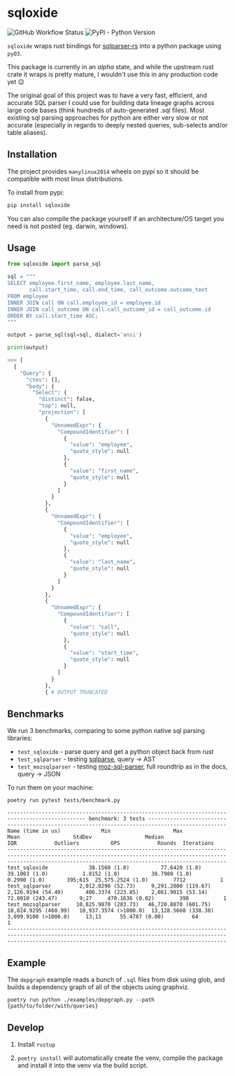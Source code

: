 # sqloxide

![GitHub Workflow Status](https://img.shields.io/github/workflow/status/wseaton/sqloxide/CI) ![PyPI - Python Version](https://img.shields.io/pypi/pyversions/sqloxide)

`sqloxide` wraps rust bindings for [sqlparser-rs](https://github.com/ballista-compute/sqlparser-rs) into a python package using `pyO3`.

This package is currently in an *alpha* state, and while the upstream rust crate it wraps is pretty mature, I wouldn't use this in any production code yet 😉

The original goal of this project was to have a very fast, efficient, and accurate SQL parser I could use for building data lineage graphs across large code bases (think hundreds of auto-generated .sql files). Most existing sql parsing approaches for python are either very slow or not accurate (especially in regards to deeply nested queries, sub-selects and/or table aliases).

## Installation

The project provides `manylinux2014` wheels on pypi so it should be compatible with most linux distributions.

To install from pypi:
```sh
pip install sqloxide
```

You can also compile the package yourself if an architecture/OS target you need is not posted (eg. darwin, windows).

## Usage

```python 
from sqloxide import parse_sql

sql = """
SELECT employee.first_name, employee.last_name,
       call.start_time, call.end_time, call_outcome.outcome_text
FROM employee
INNER JOIN call ON call.employee_id = employee.id
INNER JOIN call_outcome ON call.call_outcome_id = call_outcome.id
ORDER BY call.start_time ASC;
"""

output = parse_sql(sql=sql, dialect='ansi')

print(output)

>>> [
  {
    "Query": {
      "ctes": [],
      "body": {
        "Select": {
          "distinct": false,
          "top": null,
          "projection": [
            {
              "UnnamedExpr": {
                "CompoundIdentifier": [
                  {
                    "value": "employee",
                    "quote_style": null
                  },
                  {
                    "value": "first_name",
                    "quote_style": null
                  }
                ]
              }
            },
            {
              "UnnamedExpr": {
                "CompoundIdentifier": [
                  {
                    "value": "employee",
                    "quote_style": null
                  },
                  {
                    "value": "last_name",
                    "quote_style": null
                  }
                ]
              }
            },
            {
              "UnnamedExpr": {
                "CompoundIdentifier": [
                  {
                    "value": "call",
                    "quote_style": null
                  },
                  {
                    "value": "start_time",
                    "quote_style": null
                  }
                ]
              }
            },
            { # OUTPUT TRUNCATED
```
## Benchmarks

We run 3 benchmarks, comparing to some python native sql parsing libraries:

* `test_sqloxide` - parse query and get a python object back from rust 
* `test_sqlparser` - testing [sqlparse](https://pypi.org/project/sqlparse/), query -> AST
* `test_mozsqlparser` - testing [moz-sql-parser](https://pypi.org/project/moz-sql-parser/), full roundtrip as in the docs, query -> JSON


To run them on your machine:

```
poetry run pytest tests/benchmark.py
```

```
----------------------------------------------------------------------------------------------- benchmark: 3 tests -----------------------------------------------------------------------------------------------
Name (time in us)             Min                    Max                   Mean                 StdDev                 Median                   IQR            Outliers          OPS            Rounds  Iterations
------------------------------------------------------------------------------------------------------------------------------------------------------------------------------------------------------------------
test_sqloxide             38.1560 (1.0)          77.6420 (1.0)          39.1003 (1.0)           1.8152 (1.0)          38.7980 (1.0)          0.2990 (1.0)       395;615  25,575.2524 (1.0)        7712           1
test_sqlparser         2,012.0290 (52.73)     9,291.2800 (119.67)    2,126.9194 (54.40)       406.3374 (223.85)    2,061.9015 (53.14)       72.8010 (243.47)       9;27     470.1636 (0.02)        398           1
test_mozsqlparser     10,825.9870 (283.73)   46,720.8870 (601.75)   18,024.9295 (460.99)   10,937.3574 (>1000.0)  13,128.5660 (338.38)   3,099.9100 (>1000.0)     13;13      55.4787 (0.00)         64           1
------------------------------------------------------------------------------------------------------------------------------------------------------------------------------------------------------------------
```

## Example

The `depgraph` example reads a bunch of `.sql` files from disk using glob, and builds a dependency graph of all of the objects using graphviz.

```
poetry run python ./examples/depgraph.py --path {path/to/folder/with/queries} 
```

## Develop

1) Install `rustup`

2) `poetry install` will automatically create the venv, compile the package and install it into the venv via the build script.
